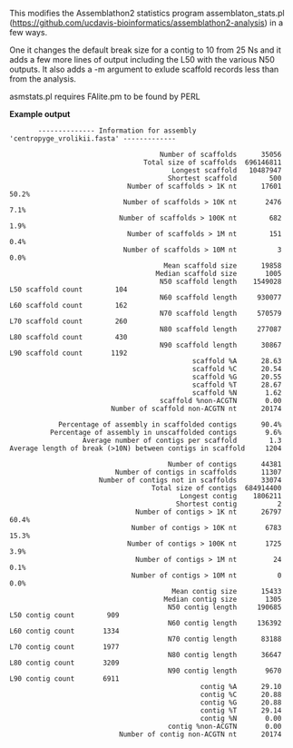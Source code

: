 This modifies the Assemblathon2 statistics program assemblaton_stats.pl (https://github.com/ucdavis-bioinformatics/assemblathon2-analysis) in a few ways.

One it changes the default break size for a contig to 10 from 25 Ns and it adds a few more lines of output including the L50 with the various N50 outputs.
It also adds a -m <len> argument to exlude scaffold records less than <len> from the analysis.

asmstats.pl requires FAlite.pm to be found by PERL

**Example output**
           
           -------------- Information for assembly 'centropyge_vrolikii.fasta' -------------

                                         Number of scaffolds      35056
                                     Total size of scaffolds  696146811
                                            Longest scaffold   10487947
                                           Shortest scaffold        500
                                 Number of scaffolds > 1K nt      17601  50.2%
                                Number of scaffolds > 10K nt       2476   7.1%
                               Number of scaffolds > 100K nt        682   1.9%
                                 Number of scaffolds > 1M nt        151   0.4%
                                Number of scaffolds > 10M nt          3   0.0%
                                          Mean scaffold size      19858
                                        Median scaffold size       1005
                                         N50 scaffold length    1549028  L50 scaffold count        104
                                         N60 scaffold length     930077  L60 scaffold count        162
                                         N70 scaffold length     570579  L70 scaffold count        260
                                         N80 scaffold length     277087  L80 scaffold count        430
                                         N90 scaffold length      30867  L90 scaffold count       1192
                                                 scaffold %A      28.63
                                                 scaffold %C      20.54
                                                 scaffold %G      20.55
                                                 scaffold %T      28.67
                                                 scaffold %N       1.62
                                         scaffold %non-ACGTN       0.00
                             Number of scaffold non-ACGTN nt      20174

                Percentage of assembly in scaffolded contigs      90.4%
              Percentage of assembly in unscaffolded contigs       9.6%
                      Average number of contigs per scaffold        1.3
    Average length of break (>10N) between contigs in scaffold     1204

                                           Number of contigs      44381
                              Number of contigs in scaffolds      11307
                          Number of contigs not in scaffolds      33074
                                       Total size of contigs  684914400
                                              Longest contig    1806211
                                             Shortest contig          2
                                   Number of contigs > 1K nt      26797  60.4%
                                  Number of contigs > 10K nt       6783  15.3%
                                 Number of contigs > 100K nt       1725   3.9%
                                   Number of contigs > 1M nt         24   0.1%
                                  Number of contigs > 10M nt          0   0.0%
                                            Mean contig size      15433
                                          Median contig size       1305
                                           N50 contig length     190685  L50 contig count        909
                                           N60 contig length     136392  L60 contig count       1334
                                           N70 contig length      83188  L70 contig count       1977
                                           N80 contig length      36647  L80 contig count       3209
                                           N90 contig length       9670  L90 contig count       6911
                                                   contig %A      29.10
                                                   contig %C      20.88
                                                   contig %G      20.88
                                                   contig %T      29.14
                                                   contig %N       0.00
                                           contig %non-ACGTN       0.00
                               Number of contig non-ACGTN nt      20174


